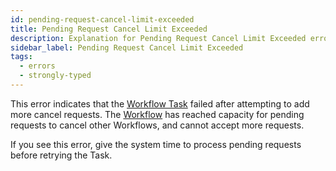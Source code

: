 ```yaml
---
id: pending-request-cancel-limit-exceeded
title: Pending Request Cancel Limit Exceeded
description: Explanation for Pending Request Cancel Limit Exceeded error message, and how to fix it.
sidebar_label: Pending Request Cancel Limit Exceeded
tags:
  - errors
  - strongly-typed
---
```


This error indicates that the [Workflow Task](/tasks/#workflow-task) failed after attempting to add more cancel requests.
The [Workflow](/workflows) has reached capacity for pending requests to cancel other Workflows, and cannot accept more requests.

If you see this error, give the system time to process pending requests before retrying the Task.
